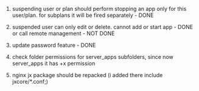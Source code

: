 
1. suspending user or plan should perform stopping an app only for this user/plan.
   for subplans it will be fired separately - DONE

2. suspended user can only edit or delete. cannot add or start app - DONE
    or call remote management - NOT DONE

3. update password feature - DONE

4. check folder permissions for server_apps subfolders, since now server_apps it has +x permission

5. nginx jx package should be repacked (i added there include jxcore/*.conf;)
